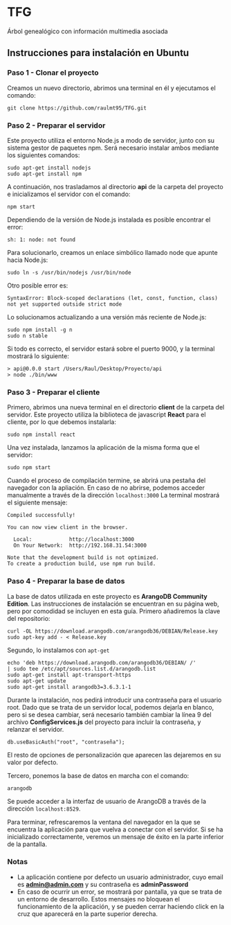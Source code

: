 # TFG
Árbol genealógico con información multimedia asociada

## Instrucciones para instalación en Ubuntu

### Paso 1 - Clonar el proyecto
Creamos un nuevo directorio, abrimos una terminal en él y ejecutamos el comando:
```
git clone https://github.com/raulmt95/TFG.git
```

### Paso 2 - Preparar el servidor
Este proyecto utiliza el entorno Node.js a modo de servidor, junto con su sistema gestor de paquetes npm.
Será necesario instalar ambos mediante los siguientes comandos:
```
sudo apt-get install nodejs
sudo apt-get install npm
```
A continuación, nos trasladamos al directorio **api** de la carpeta del proyecto e inicializamos el servidor con el comando:
```
npm start
```
Dependiendo de la versión de Node.js instalada es posible encontrar el error:
```
sh: 1: node: not found
```
Para solucionarlo, creamos un enlace simbólico llamado node que apunte hacia Node.js:
```
sudo ln -s /usr/bin/nodejs /usr/bin/node
```
Otro posible error es:
```
SyntaxError: Block-scoped declarations (let, const, function, class) not yet supported outside strict mode
```
Lo solucionamos actualizando a una versión más reciente de Node.js:
```
sudo npm install -g n
sudo n stable
```
Si todo es correcto, el servidor estará sobre el puerto 9000, y la terminal mostrará lo siguiente:
```
> api@0.0.0 start /Users/Raul/Desktop/Proyecto/api
> node ./bin/www
```

### Paso 3 - Preparar el cliente
Primero, abrimos una nueva terminal en el directorio **client** de la carpeta del servidor. 
Este proyecto utiliza la biblioteca de javascript **React** para el cliente, por lo que debemos instalarla:
```
sudo npm install react
```
Una vez instalada, lanzamos la aplicación de la misma forma que el servidor:
```
sudo npm start
```
Cuando el proceso de compilación termine, se abrirá una pestaña del navegador con la apliación.
En caso de no abrirse, podemos acceder manualmente a través de la dirección `localhost:3000` 
La terminal mostrará el siguiente mensaje:
```
Compiled successfully!

You can now view client in the browser.

  Local:            http://localhost:3000
  On Your Network:  http://192.168.31.54:3000

Note that the development build is not optimized.
To create a production build, use npm run build.
```

### Paso 4 - Preparar la base de datos
La base de datos utilizada en este proyecto es **ArangoDB Community Edition**.
Las instrucciones de instalación se encuentran en su página web, pero por comodidad se incluyen en esta guía.
Primero añadiremos la clave del repositorio:
```
curl -OL https://download.arangodb.com/arangodb36/DEBIAN/Release.key
sudo apt-key add - < Release.key
```
Segundo, lo instalamos con `apt-get`
```
echo 'deb https://download.arangodb.com/arangodb36/DEBIAN/ /' 
| sudo tee /etc/apt/sources.list.d/arangodb.list
sudo apt-get install apt-transport-https
sudo apt-get update
sudo apt-get install arangodb3=3.6.3.1-1
```
Durante la instalación, nos pedirá introducir una contraseña para el usuario root.
Dado que se trata de un servidor local, podemos dejarla en blanco, pero si se desea cambiar,
será necesario también cambiar la línea 9 del archivo **ConfigServices.js** del proyecto para incluir la contraseña,
y relanzar el servidor.
```
db.useBasicAuth("root", "contraseña");
```
El resto de opciones de personalización que aparecen las dejaremos en su valor por defecto.

Tercero, ponemos la base de datos en marcha con el comando:
```
arangodb
```
Se puede acceder a la interfaz de usuario de ArangoDB a través de la dirección `localhost:8529`.

Para terminar, refrescaremos la ventana del navegador en la que se encuentra la aplicación para que vuelva a conectar con el servidor.
Si se ha inicializado correctamente, veremos un mensaje de éxito en la parte inferior de la pantalla.

### Notas
- La aplicación contiene por defecto un usuario administrador, cuyo email es **admin@admin.com** y su contraseña es **adminPassword**
- En caso de ocurrir un error, se mostrará por pantalla, ya que se trata de un entorno de desarrollo. Estos mensajes no bloquean el funcionamiento de la aplicación, y se pueden cerrar haciendo click en la cruz que aparecerá en la parte superior derecha.
